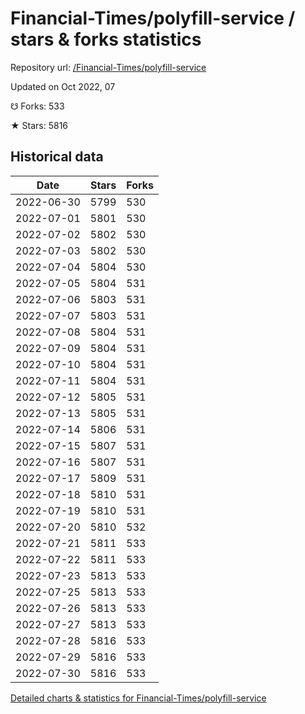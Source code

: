 # Financial-Times/polyfill-service / stars & forks statistics

Repository url: [/Financial-Times/polyfill-service](https://github.com/Financial-Times/polyfill-service)

Updated on Oct 2022, 07

☋ Forks: 533

★ Stars: 5816

## Historical data
| Date | Stars | Forks |
|------|-------|-------|
| 2022-06-30 | 5799 | 530 | 
| 2022-07-01 | 5801 | 530 | 
| 2022-07-02 | 5802 | 530 | 
| 2022-07-03 | 5802 | 530 | 
| 2022-07-04 | 5804 | 530 | 
| 2022-07-05 | 5804 | 531 | 
| 2022-07-06 | 5803 | 531 | 
| 2022-07-07 | 5803 | 531 | 
| 2022-07-08 | 5804 | 531 | 
| 2022-07-09 | 5804 | 531 | 
| 2022-07-10 | 5804 | 531 | 
| 2022-07-11 | 5804 | 531 | 
| 2022-07-12 | 5805 | 531 | 
| 2022-07-13 | 5805 | 531 | 
| 2022-07-14 | 5806 | 531 | 
| 2022-07-15 | 5807 | 531 | 
| 2022-07-16 | 5807 | 531 | 
| 2022-07-17 | 5809 | 531 | 
| 2022-07-18 | 5810 | 531 | 
| 2022-07-19 | 5810 | 531 | 
| 2022-07-20 | 5810 | 532 | 
| 2022-07-21 | 5811 | 533 | 
| 2022-07-22 | 5811 | 533 | 
| 2022-07-23 | 5813 | 533 | 
| 2022-07-25 | 5813 | 533 | 
| 2022-07-26 | 5813 | 533 | 
| 2022-07-27 | 5813 | 533 | 
| 2022-07-28 | 5816 | 533 | 
| 2022-07-29 | 5816 | 533 | 
| 2022-07-30 | 5816 | 533 | 


[Detailed charts & statistics for Financial-Times/polyfill-service](https://reviewgithub.com/rep/Financial-Times/polyfill-service)
